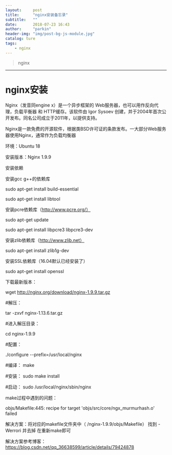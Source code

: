 ```yaml
---
layout:     post
title:      "nginx安装备忘录"
subtitle:   ""
date:       2018-07-23 16:43
author:     "parkin"
header-img: "img/post-bg-js-module.jpg"
catalog: ture
tags:
    - nginx
---
```

> nginx

------
# nginx安装

Nginx（发音同engine x）是一个异步框架的 Web服务器，也可以用作反向代理，负载平衡器 和 HTTP缓存。该软件由 Igor Sysoev 创建，并于2004年首次公开发布。同名公司成立于2011年，以提供支持。

Nginx是一款免费的开源软件，根据类BSD许可证的条款发布。一大部分Web服务器使用Nginx，通常作为负载均衡器

环境：Ubuntu 18

安装版本：Nginx 1.9.9

安装依赖

安装gcc g++的依赖库

sudo apt-get install build-essential

sudo apt-get install libtool

安装pcre依赖库（http://www.pcre.org/）

sudo apt-get update

sudo apt-get install libpcre3 libpcre3-dev

安装zlib依赖库（http://www.zlib.net）

sudo apt-get install zlib1g-dev

安装SSL依赖库（16.04默认已经安装了）

sudo apt-get install openssl

下载最新版本：

wget http://nginx.org/download/nginx-1.9.9.tar.gz

#解压：

tar -zxvf nginx-1.13.6.tar.gz

#进入解压目录：

cd nginx-1.9.9

#配置：

./configure --prefix=/usr/local/nginx

#编译： make

#安装： sudo make install

#启动： sudo /usr/local/nginx/sbin/nginx

make过程中遇到的问题：



objs/Makefile:445: recipe for target 'objs/src/core/ngx_murmurhash.o' failed

解决方案：将对应的makefile文件夹中（ /nginx-1.9.9/objs/Makefile） 找到 -Werrori 并去掉 在重新make即可

解决方案参考博客：https://blog.csdn.net/qq_36638599/article/details/79424878

